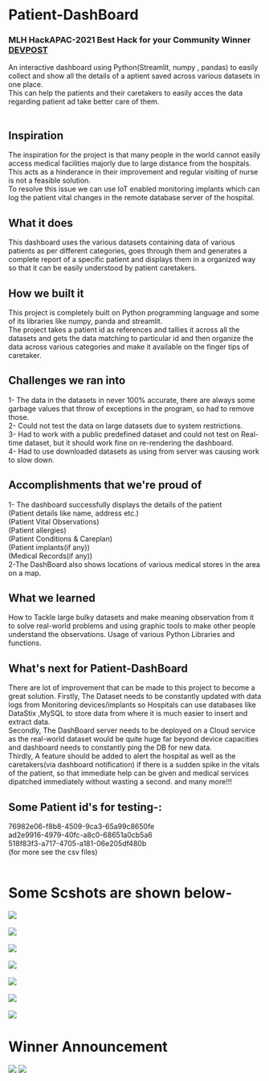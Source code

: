 # Patient-DashBoard 
### MLH HackAPAC-2021 Best Hack for your Community Winner <a href="https://devpost.com/software/patient-dashboard">DEVPOST</a>
An interactive dashboard using Python(Streamlit, numpy , pandas) to easily collect and show all the details of a aptient saved across various datasets in one place.<br>
This can help the patients and their caretakers to easily acces the data regarding patient ad take better care of them.<br>
<br>

## Inspiration
The inspiration for the project is that many people in the world cannot easily access medical facilities majorly due to large distance from the hospitals. This acts as a hinderance in their improvement and regular visiting of nurse is not a feasible solution.<br/>
To resolve this issue we can use IoT enabled monitoring implants which can log the patient vital changes in the remote database server of the hospital.

## What it does
This dashboard uses the various datasets containing data of various patients as per different categories, goes through them and generates a complete report of a specific patient and displays them in a organized way so that it can be easily understood by patient caretakers.

## How we built it
This project is completely built on Python programming language and some of its libraries like numpy, panda and streamlit.<br/>
The project takes a patient id as references and tallies it across all the datasets and gets the data matching to particular id and then organize the data across various categories and make it available on the finger tips of caretaker.

## Challenges we ran into
1- The data in the datasets in never 100% accurate, there are always some garbage values that throw of exceptions in the program, so had to remove those.<br/>
2- Could not test the data on large datasets due to system restrictions.<br/>
3- Had to work with a public predefined dataset and could not test on Real-time dataset, but it should work fine on re-rendering the dashboard. <br/>
4- Had to use downloaded datasets as using from server was causing work to slow down.<br/>

## Accomplishments that we're proud of
1- The dashboard successfully displays the details of the patient<br/>
(Patient details like name, address etc.)<br/>
(Patient Vital Observations)<br/>
(Patient allergies)<br/>
(Patient Conditions & Careplan)<br/>
(Patient implants(if any))<br/>
(Medical Records(if any))<br/>
2-The DashBoard also shows locations of various medical stores in the area on a map.

## What we learned
How to Tackle large bulky datasets and make meaning observation from it to solve real-world problems and using graphic tools to make other people understand the observations. Usage of various Python Libraries and functions.

## What's next for Patient-DashBoard
There are lot of improvement that can be made to this project to become a great solution.
Firstly, The Dataset needs to be constantly updated with data logs from Monitoring devices/implants so Hospitals can use databases like DataStix ,MySQL to store data from where it is much easier to insert and extract data.<br/>
Secondly, The DashBoard server needs to be deployed on a Cloud service as the real-world dataset would be quite huge far beyond device capacities and dashboard needs to constantly ping the DB for new data.<br/>
Thirdly, A feature should be added to alert the hospital as well as the caretakers(via dashboard notification) if there is a sudden spike in the vitals of the patient, so that immediate help can be given and medical services dipatched immediately without wasting a second. and many more!!!<br/>

## Some Patient id's for testing-:<br>
76982e06-f8b8-4509-9ca3-65a99c8650fe<br>
ad2e9916-4979-40fc-a8c0-68651a0cb5a6<br>
518f83f3-a717-4705-a181-06e205df480b<br>
(for more see the csv files)
<br><br>
# Some Scshots are shown below-

![](WebApp/SCREENSHOTS/Screenshot2.png)
<br><br>
![](WebApp/SCREENSHOTS/Screenshot1.png)
<br><br>
![](WebApp/SCREENSHOTS/Screenshot3.png)
<br><br>
![](WebApp/SCREENSHOTS/Screenshot4.png)
<br><br>
![](WebApp/SCREENSHOTS/Screenshot5.png)
<br><br>
![](WebApp/SCREENSHOTS/Screenshot6.png)
<br><br>
![](WebApp/SCREENSHOTS/Screenshot7.png)

# Winner Announcement
![](WebApp/ScreenshotW1.png)
![](WebApp/ScreenshotW2.png)
